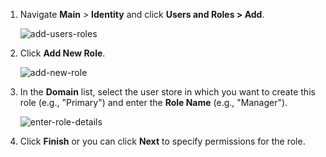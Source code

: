 1. Navigate **Main** > **Identity** and click **Users and Roles > Add**. 

    ![add-users-roles](/assets/img/fragments/add-users-roles.png)

2. Click **Add New Role**.

    ![add-new-role](/assets/img/fragments/add-new-role.png)

3. In the **Domain** list, select the user store in which you want to create this role (e.g., "Primary") and enter the **Role Name** (e.g., "Manager"). 

    ![enter-role-details](/assets/img/fragments/enter-role-details.png)

4. Click **Finish** or you can click **Next** to specify permissions for the role. 
